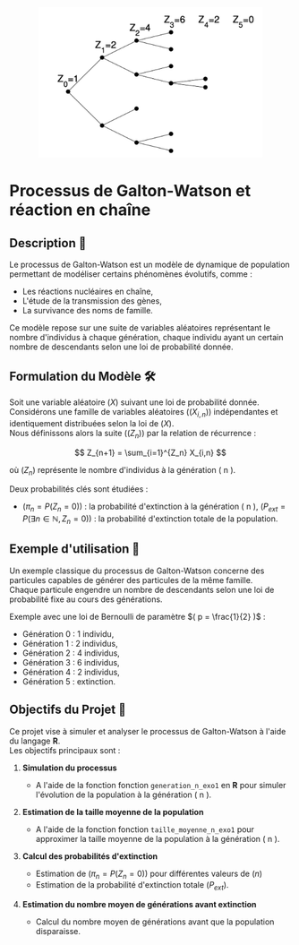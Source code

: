 <p align="center">
  <img src="galton_watson.png" alt="Logniscient 🔎" width="400">
</p>

# Processus de Galton-Watson et réaction en chaîne
 
## Description 🔎

Le processus de Galton-Watson est un modèle de dynamique de population permettant de modéliser certains phénomènes évolutifs, comme :

- Les réactions nucléaires en chaîne,
- L'étude de la transmission des gènes,
- La survivance des noms de famille.

Ce modèle repose sur une suite de variables aléatoires représentant le nombre d'individus à chaque génération, chaque individu ayant un certain nombre de descendants selon une loi de probabilité donnée.

## Formulation du Modèle 🛠️

Soit une variable aléatoire $( X )$ suivant une loi de probabilité donnée. Considérons une famille de variables aléatoires $( (X_{i,n}) )$ indépendantes et identiquement distribuées selon la loi de $( X )$.  
Nous définissons alors la suite $( (Z_n) )$ par la relation de récurrence :
```math

Z_{n+1} = \sum_{i=1}^{Z_n} X_{i,n}

```
où $( Z_n )$ représente le nombre d'individus à la génération \( n \).

Deux probabilités clés sont étudiées :

- $( \pi_n = P(Z_n = 0) )$ : la probabilité d'extinction à la génération \( n \),
  $( P_{ext} = P(\exists n \in \mathbb{N}, Z_n = 0) )$ : la probabilité d'extinction totale de la population.

## Exemple d'utilisation 📖

Un exemple classique du processus de Galton-Watson concerne des particules capables de générer des particules de la même famille.  
Chaque particule engendre un nombre de descendants selon une loi de probabilité fixe au cours des générations.

Exemple avec une loi de Bernoulli de paramètre $( p = \frac{1}{2} )$ :

- Génération 0 : 1 individu,
- Génération 1 : 2 individus,
- Génération 2 : 4 individus,
- Génération 3 : 6 individus,
- Génération 4 : 2 individus,
- Génération 5 : extinction.

## Objectifs du Projet 🚀

Ce projet vise à simuler et analyser le processus de Galton-Watson à l'aide du langage **R**.  
Les objectifs principaux sont :

1. **Simulation du processus**  
   - A l'aide de la fonction fonction `generation_n_exo1` en **R** pour simuler l'évolution de la population à la génération \( n \).

2. **Estimation de la taille moyenne de la population**  
   - A l'aide de la fonction fonction `taille_moyenne_n_exo1` pour approximer la taille moyenne de la population à la génération \( n \).

3. **Calcul des probabilités d'extinction**  
   - Estimation de  $( \pi_n = P(Z_n = 0) )$ pour différentes valeurs de $( n )$
   - Estimation de la probabilité d'extinction totale $( P_{ext} )$.

4. **Estimation du nombre moyen de générations avant extinction**  
   - Calcul du nombre moyen de générations avant que la population disparaisse.


